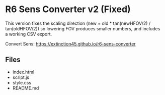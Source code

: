 # R6 Sens Converter v2 (Fixed)

This version fixes the scaling direction (new = old * tan(newHFOV/2) / tan(oldHFOV/2)) so lowering FOV produces smaller numbers, and includes a working CSV export.

Convert Sens: https://extinction45.github.io/r6-sens-converter

## Files
- index.html
- script.js
- style.css
- README.md
